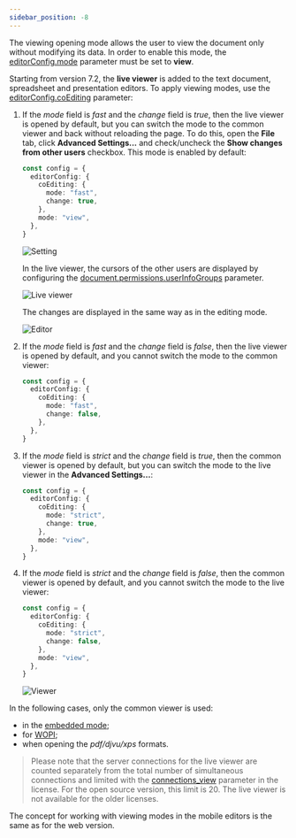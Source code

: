 ```yaml
---
sidebar_position: -8
---
```


The viewing opening mode allows the user to view the document only without modifying its data. In order to enable this mode, the [editorConfig.mode](../../Usage%20API/Config/Editor/Editor.md#mode) parameter must be set to **view**.

Starting from version 7.2, the **live viewer** is added to the text document, spreadsheet and presentation editors. To apply viewing modes, use the [editorConfig.coEditing](../../Usage%20API/Config/Editor/Editor.md#coediting) parameter:

1. If the *mode* field is *fast* and the *change* field is *true*, then the live viewer is opened by default, but you can switch the mode to the common viewer and back without reloading the page. To do this, open the **File** tab, click **Advanced Settings...** and check/uncheck the **Show changes from other users** checkbox. This mode is enabled by default:

   ``` ts
   const config = {
     editorConfig: {
       coEditing: {
         mode: "fast",
         change: true,
       },
       mode: "view",
     },
   }
   ```

   ![Setting](/assets/images/editor/show-changes-from-other-users.png)

   In the live viewer, the cursors of the other users are displayed by configuring the [document.permissions.userInfoGroups](../../Usage%20API/Config/Document/Permissions.md#userinfogroups) parameter.

   ![Live viewer](/assets/images/editor/live-viewer.png)

   The changes are displayed in the same way as in the editing mode.

   ![Editor](/assets/images/editor/editor.png)

2. If the *mode* field is *fast* and the *change* field is *false*, then the live viewer is opened by default, and you cannot switch the mode to the common viewer:

   ``` ts
   const config = {
     editorConfig: {
       coEditing: {
         mode: "fast",
         change: false,
       },
     },
   }
   ```

3. If the *mode* field is *strict* and the *change* field is *true*, then the common viewer is opened by default, but you can switch the mode to the live viewer in the **Advanced Settings...**:

   ``` ts
   const config = {
     editorConfig: {
       coEditing: {
         mode: "strict",
         change: true,
       },
       mode: "view",
     },
   }
   ```

4. If the *mode* field is *strict* and the *change* field is *false*, then the common viewer is opened by default, and you cannot switch the mode to the live viewer:

   ``` ts
   const config = {
     editorConfig: {
       coEditing: {
         mode: "strict",
         change: false,
       },
       mode: "view",
     },
   }
   ```

   ![Viewer](/assets/images/editor/viewer.png)

In the following cases, only the common viewer is used:

- in the [embedded mode](../../Usage%20API/Config/Editor/Embedded.md);
- for [WOPI](../../Using%20WOPI/Overview.md);
- when opening the *pdf/djvu/xps* formats.

> Please note that the server connections for the live viewer are counted separately from the total number of simultaneous connections and limited with the [connections\_view](../../Additional%20API/Command%20service/license.md#license) parameter in the license. For the open source version, this limit is 20. The live viewer is not available for the older licenses.

The concept for working with viewing modes in the mobile editors is the same as for the web version.
